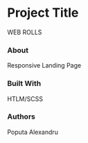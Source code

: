 # Project Title
WEB ROLLS

### About
Responsive Landing Page

### Built With
HTLM/SCSS

### Authors
Poputa Alexandru
